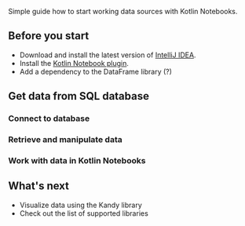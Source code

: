 [//]: # (title: Connect and retrive data from databases)

Simple guide how to start working data sources with Kotlin Notebooks.

## Before you start

* Download and install the latest version of [IntelliJ IDEA](https://www.jetbrains.com/idea/download/index.html).
* Install the [Kotlin Notebook plugin](https://plugins.jetbrains.com/plugin/16340-kotlin-notebook).
* Add a dependency to the DataFrame library (?)

## Get data from SQL database

### Connect to database

### Retrieve and manipulate data

### Work with data in Kotlin Notebooks

## What's next

* Visualize data using the Kandy library
* Check out the list of supported libraries